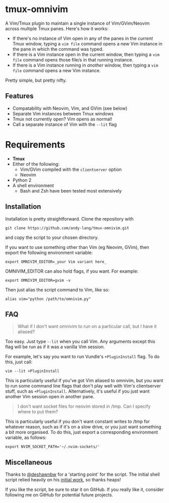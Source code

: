 # tmux-omnivim
A Vim/Tmux plugin to maintain a single instance of Vim/GVim/Neovim across multiple Tmux panes. Here's how it works:

* If there's no instance of Vim open in any of the panes in the *current* Tmux window, typing a `vim file` command opens a new Vim instance in the pane in which the command was typed.
* If there is a Vim instance open in the current window, then typing a `vim file` command opens those file/s in that running instance.
* If there is a Vim instance running in *another* window, then typing a `vim file` command opens a new Vim instance.

Pretty simple, but pretty nifty.


## Features
* Compatability with Neovim, Vim, and GVim (see below)
* Separate Vim instances between Tmux windows
* Tmux not currently open? Vim opens as normal!
* Call a separate instance of Vim with the `--lit` flag

# Requirements
* **Tmux**
* Either of the following:
  * Vim/GVim compiled with the `clientserver` option
  * Neovim
* Python 2
* A shell environment
  * Bash and Zsh have been tested most extensively


## Installation
Installation is pretty straightforward. Clone the repository with

`git clone https://github.com/andy-lang/tmux-omnivim.git`

and copy the script to your chosen directory.

If you want to use something other than Vim (eg Neovim, GVim), then export the following environment variable:

`export OMNIVIM_EDITOR=_your Vim variant here_`

OMNIVIM_EDITOR can also hold flags, if you want. For example:

`export OMNIVIM_EDITOR=gvim -v`

Then just alias the script command to Vim, like so:

`alias vim="python /path/to/omnivim.py"`


## FAQ

> What if I don't want omnivim to run on a particular call, but I have it aliased?

Too easy. Just type `--lit` when you call Vim. Any arguments except this flag will be run as if it was a vanilla Vim session.

For example, let's say you want to run Vundle's `+PluginInstall` flag. To do this, just call:

`vim --lit +PluginInstall`

This is particularly useful if you've got Vim aliased to omnivim, but you want to run some command line flags that don't play well with Vim's clientserver stuff, such as `+PluginInstall`. Alternatively, it's useful if you just want another Vim session open in another pane.

> I don't want socket files for neovim stored in /tmp. Can I specify where to put them?

This is particularly useful if you don't want constant writes to /tmp for whatever reason, such as if it's on a slow drive, or you just want something a bit more organised. To do this, just export a corresponding environment variable, as follows:

`export NVIM_SOCKET_PATH='~/.nvim-sockets/'`


## Miscellaneous
Thanks to [@deshawnbw](http://github.com/deshawnbw) for a 'starting point' for the script. The initial shell script relied heavily on his [initial work](https://gist.github.com/deshawnbw/2792055), so thanks heaps!

If you like the script, be sure to star it on GitHub. If you really like it, consider following me on GitHub for potential future projects.
